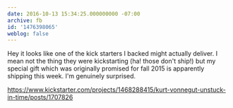 ```yaml
---
date: 2016-10-13 15:34:25.000000000 -07:00
archive: fb
id: '1476398065'
weblog: false
---
```


Hey it looks like one of the kick starters I backed might actually deliver. I mean not the thing they were kickstarting (ha! those don't ship!) but my special gift which was originally promised for fall 2015 is apparently shipping this week. I'm genuinely surprised.

https://www.kickstarter.com/projects/1468288415/kurt-vonnegut-unstuck-in-time/posts/1707826
